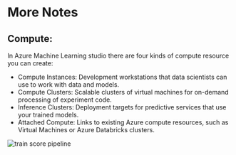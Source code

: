 # More Notes

## Compute:

In Azure Machine Learning studio there are four kinds of compute resource you can create:
* Compute Instances: Development workstations that data scientists can use to work with data and models.
* Compute Clusters: Scalable clusters of virtual machines for on-demand processing of experiment code.
* Inference Clusters: Deployment targets for predictive services that use your trained models.
* Attached Compute: Links to existing Azure compute resources, such as Virtual Machines or Azure Databricks clusters.

<p><img align="center" src="https://github.com/msandfor/ai-fundamentals/blob/main/assets/train-score-pipeline%20(1).png" alt="train score pipeline"></p>
<p align="center"></p>